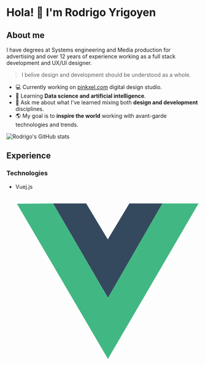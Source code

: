 # Hola! 🤙 I'm Rodrigo Yrigoyen

## About me

I have degrees at Systems engineering and Media production for advertising and over 12 years of experience working as a full stack development and UX/UI designer.

> I belive design and development should be understood as a whole.

- 💻 Currently working on [pinkxel.com](https://pinkxel.com) digital design studio.
- 🤖 Learning **Data science and artificial intelligence**.
- 🎨 Ask me about what I've learned mixing both **design and development** disciplines.
- 🌎 My goal is to **inspire the world** working with avant-garde technologies and trends.

![Rodrigo's GitHub stats](https://github-readme-stats.vercel.app/api?username=rodryg&show_icons=true&theme=radical)


## Experience
### Technologies
- Vuej.js <svg viewBox="0 0 128 128">
<path d="M0 8.934l49.854.158 14.167 24.47 14.432-24.47L128 8.935l-63.834 110.14zm126.98.637l-24.36.02-38.476 66.053L25.691 9.592.942 9.572l63.211 107.89zm-25.149-.008l-22.745.168-15.053 24.647L49.216 9.73l-22.794-.168 37.731 64.476zm-75.834-.17l23.002.009m-23.002-.01l23.002.01" fill="none"></path><path d="M25.997 9.393l23.002.009L64.035 34.36 79.018 9.404 102 9.398 64.15 75.053z" fill="#35495e"></path><path d="M.91 9.569l25.067-.172 38.15 65.659L101.98 9.401l25.11.026-62.966 108.06z" fill="#41b883"></path>
</svg>


<!--
**rodryg/rodryg** is a ✨ _special_ ✨ repository because its `README.md` (this file) appears on your GitHub profile.

Here are some ideas to get you started:

- 🔭 I’m currently working on ...
- 🌱 I’m currently learning ...
- 👯 I’m looking to collaborate on ...
- 🤔 I’m looking for help with ...
- 💬 Ask me about ...
- 📫 How to reach me: ...
- 😄 Pronouns: ...
- ⚡ Fun fact: ...
-->
